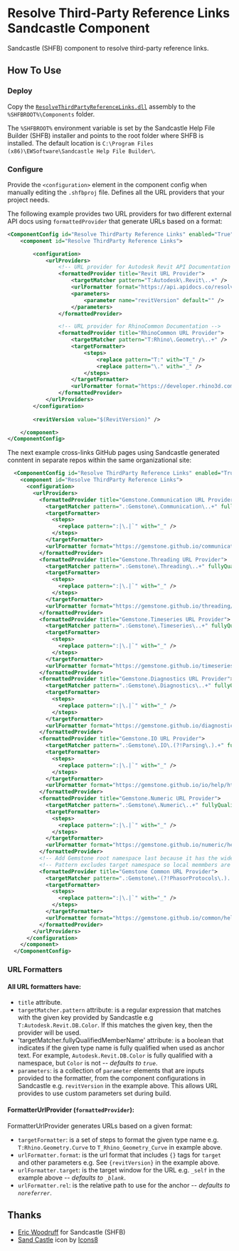 # Resolve Third-Party Reference Links Sandcastle Component

Sandcastle (SHFB) component to resolve third-party reference links.


## How To Use

### Deploy

Copy the [`ResolveThirdPartyReferenceLinks.dll`](https://github.com/ritchiecarroll/ResolveThirdPartyReferenceLinks/releases) assembly to the `%SHFBROOT%\Components` folder.

The `%SHFBROOT%` environment variable is set by the Sandcastle Help File Builder (SHFB) installer and points to the root folder where SHFB is installed. The default location is `C:\Program Files (x86)\EWSoftware\Sandcastle Help File Builder\`.

### Configure

Provide the `<configuration>` element in the component config when manually editing the `.shfbproj` file. Defines  all the URL providers that your project needs.

The following example provides two URL providers for two different external API docs using `formattedProvider` that generate URLs based on a format:
```xml
<ComponentConfig id="Resolve ThirdParty Reference Links" enabled="True">
    <component id="Resolve ThirdParty Reference Links">

        <configuration>
            <urlProviders>
                <!-- URL provider for Autodesk Revit API Documentation -->
                <formattedProvider title="Revit URL Provider">
                    <targetMatcher pattern="T:Autodesk\.Revit\..+" />
                    <urlFormatter format="https://api.apidocs.co/resolve/revit/{revitVersion}/?asset_id={target}" />
                    <parameters>
                        <parameter name="revitVersion" default="" />
                    </parameters>
                </formattedProvider>

                <!-- URL provider for RhinoCommon Documentation -->
                <formattedProvider title="RhinoCommon URL Provider">
                    <targetMatcher pattern="T:Rhino\.Geometry\..+" />
                    <targetFormatter>
                        <steps>
                            <replace pattern="T:" with="T_" />
                            <replace pattern="\." with="_" />
                        </steps>
                    </targetFormatter>
                    <urlFormatter format="https://developer.rhino3d.com/api/RhinoCommon/html/{target}.htm" />
                </formattedProvider>
            </urlProviders>
        </configuration>
        
        <revitVersion value="$(RevitVersion)" />

    </component>
</ComponentConfig>
```

The next example cross-links GitHub pages using Sandcastle generated conntent in separate repos within the same organizational site:
```xml
  <ComponentConfig id="Resolve ThirdParty Reference Links" enabled="True">
    <component id="Resolve ThirdParty Reference Links">
      <configuration>
        <urlProviders>
          <formattedProvider title="Gemstone.Communication URL Provider">
            <targetMatcher pattern=".:Gemstone\.Communication\..+" fullyQualifiedMemberName="false" />
            <targetFormatter>
              <steps>
                <replace pattern=":|\.|`" with="_" />
              </steps>
            </targetFormatter>
            <urlFormatter format="https://gemstone.github.io/communication/help/html/{target}.htm" target="_self" />
          </formattedProvider>
          <formattedProvider title="Gemstone.Threading URL Provider">
            <targetMatcher pattern=".:Gemstone\.Threading\..+" fullyQualifiedMemberName="false" />
            <targetFormatter>
              <steps>
                <replace pattern=":|\.|`" with="_" />
              </steps>
            </targetFormatter>
            <urlFormatter format="https://gemstone.github.io/threading/help/html/{target}.htm" target="_self" />
          </formattedProvider>
          <formattedProvider title="Gemstone.Timeseries URL Provider">
            <targetMatcher pattern=".:Gemstone\.Timeseries\..+" fullyQualifiedMemberName="false" />
            <targetFormatter>
              <steps>
                <replace pattern=":|\.|`" with="_" />
              </steps>
            </targetFormatter>
            <urlFormatter format="https://gemstone.github.io/timeseries/help/html/{target}.htm" target="_self" />
          </formattedProvider>
          <formattedProvider title="Gemstone.Diagnostics URL Provider">
            <targetMatcher pattern=".:Gemstone\.Diagnostics\..+" fullyQualifiedMemberName="false" />
            <targetFormatter>
              <steps>
                <replace pattern=":|\.|`" with="_" />
              </steps>
            </targetFormatter>
            <urlFormatter format="https://gemstone.github.io/diagnostics/help/html/{target}.htm" target="_self" />
          </formattedProvider>
          <formattedProvider title="Gemstone.IO URL Provider">
            <targetMatcher pattern=".:Gemstone\.IO\.(?!Parsing\.).+" fullyQualifiedMemberName="false" />
            <targetFormatter>
              <steps>
                <replace pattern=":|\.|`" with="_" />
              </steps>
            </targetFormatter>
            <urlFormatter format="https://gemstone.github.io/io/help/html/{target}.htm" target="_self" />
          </formattedProvider>
          <formattedProvider title="Gemstone.Numeric URL Provider">
            <targetMatcher pattern=".:Gemstone\.Numeric\..+" fullyQualifiedMemberName="false" />
            <targetFormatter>
              <steps>
                <replace pattern=":|\.|`" with="_" />
              </steps>
            </targetFormatter>
            <urlFormatter format="https://gemstone.github.io/numeric/help/html/{target}.htm" target="_self" />
          </formattedProvider>
          <!-- Add Gemstone root namespace last because it has the widest match criteria -->
          <!-- Pattern excludes target namespace so local memmbers are not redirected to common -->
          <formattedProvider title="Gemstone Common URL Provider">
            <targetMatcher pattern=".:Gemstone\.(?!PhasorProtocols\.)..+" fullyQualifiedMemberName="false" />
            <targetFormatter>
              <steps>
                <replace pattern=":|\.|`" with="_" />
              </steps>
            </targetFormatter>
            <urlFormatter format="https://gemstone.github.io/common/help/html/{target}.htm" target="_self" />
          </formattedProvider>
        </urlProviders>
      </configuration>
    </component>
  </ComponentConfig>
```

### URL Formatters

#### All URL formatters have:

- `title` attribute.
- `targetMatcher.pattern` attribute: is a regular expression that matches with the given key provided by Sandcastle e.g `T:Autodesk.Revit.DB.Color`. If this matches the given key, then the provider will be used.
 - 'targetMatcher.fullyQualifiedMemberName' attribute: is a boolean that indicates if the given type name is fully qualified when used as anchor text. For example, `Autodesk.Revit.DB.Color` is fully qualified with a namespace, but `Color` is not -- _defaults to `true`_.
- `parameters`: is a collection of `parameter` elements that are inputs provided to the formatter, from the component configurations in Sandcastle e.g. `revitVersion` in the example above. This allows URL provides to use custom parameters set during build.

#### FormatterUrlProvider (`formattedProvider`):

FormatterUrlProvider generates URLs based on a given format:

- `targetFormatter`: is a set of steps to format the given type name e.g. `T:Rhino.Geometry.Curve` to `T_Rhino_Geometry_Curve` in example above.
- `urlFormatter.format`: is the url format that includes `{}` tags for `target` and other parameters e.g. See `{revitVersion}` in the example above.
 - `urlFormatter.target`: is the target window for the URL e.g. `_self` in the example above -- _defaults to `_blank`_.
 - `urlFormatter.rel`: is the relative path to use for the anchor -- _defaults to `noreferrer`_.


## Thanks

- [Eric Woodruff](https://github.com/EWSoftware/SHFB) for Sandcastle (SHFB)
- [Sand Castle](https://icons8.com/icon/Y8hpNo5KuUdv/sand-castle) icon by [Icons8](https://icons8.com)
